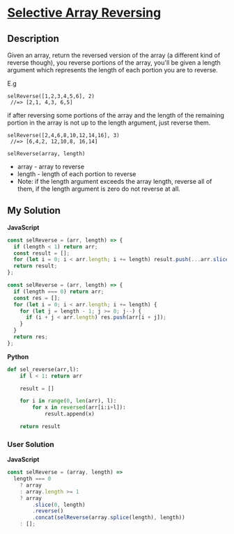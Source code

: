 # [Selective Array Reversing](https://www.codewars.com/kata/58f6000bc0ec6451960000fd)

## Description

Given an array, return the reversed version of the array (a different kind of reverse though), you reverse portions of the array, you'll be given a length argument which represents the length of each portion you are to reverse.

E.g

```
selReverse([1,2,3,4,5,6], 2)
 //=> [2,1, 4,3, 6,5]
```

if after reversing some portions of the array and the length of the remaining portion in the array is not up to the length argument, just reverse them.

```
selReverse([2,4,6,8,10,12,14,16], 3)
 //=> [6,4,2, 12,10,8, 16,14]
```

`selReverse(array, length)`

- array - array to reverse
- length - length of each portion to reverse
- Note: if the length argument exceeds the array length, reverse all of them, if the length argument is zero do not reverse at all.

## My Solution

**JavaScript**

```js
const selReverse = (arr, length) => {
  if (length < 1) return arr;
  const result = [];
  for (let i = 0; i < arr.length; i += length) result.push(...arr.slice(i, i + length).reverse());
  return result;
};
```

```js
const selReverse = (arr, length) => {
  if (length === 0) return arr;
  const res = [];
  for (let i = 0; i < arr.length; i += length) {
    for (let j = length - 1; j >= 0; j--) {
      if (i + j < arr.length) res.push(arr[i + j]);
    }
  }
  return res;
};
```

**Python**

```py
def sel_reverse(arr,l):
    if l < 1: return arr

    result = []

    for i in range(0, len(arr), l):
        for x in reversed(arr[i:i+l]):
            result.append(x)

    return result
```

### User Solution

**JavaScript**

```js
const selReverse = (array, length) =>
  length === 0
    ? array
    : array.length >= 1
    ? array
        .slice(0, length)
        .reverse()
        .concat(selReverse(array.splice(length), length))
    : [];
```
